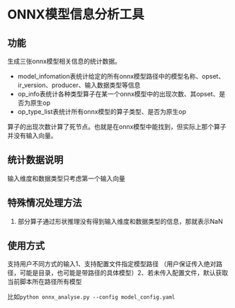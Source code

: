 # ONNX模型信息分析工具

## 功能

生成三张onnx模型相关信息的统计数据。
* model_infomation表统计给定的所有onnx模型路径中的模型名称、opset、ir_version、producer、输入数据类型等信息
* op_info表统计各种类型算子在某一个onnx模型中的出现次数、其opset、是否为原生op
* op_type_list表统计所有onnx模型的算子类型、是否为原生op

算子的出现次数计算了死节点。也就是在onnx模型中能找到，但实际上那个算子并没有输入向量。

## 统计数据说明
输入维度和数据类型只考虑第一个输入向量

## 特殊情况处理方法
1. 部分算子通过形状推理没有得到输入维度和数据类型的信息，那就表示NaN

## 使用方式

支持用户不同方式的输入1、支持配置文件指定模型路径  （用户保证传入绝对路径，可能是目录，也可能是带路径的具体模型）2、若未传入配置文件，默认获取当前脚本所在路径所有模型

比如`python onnx_analyse.py --config model_config.yaml`